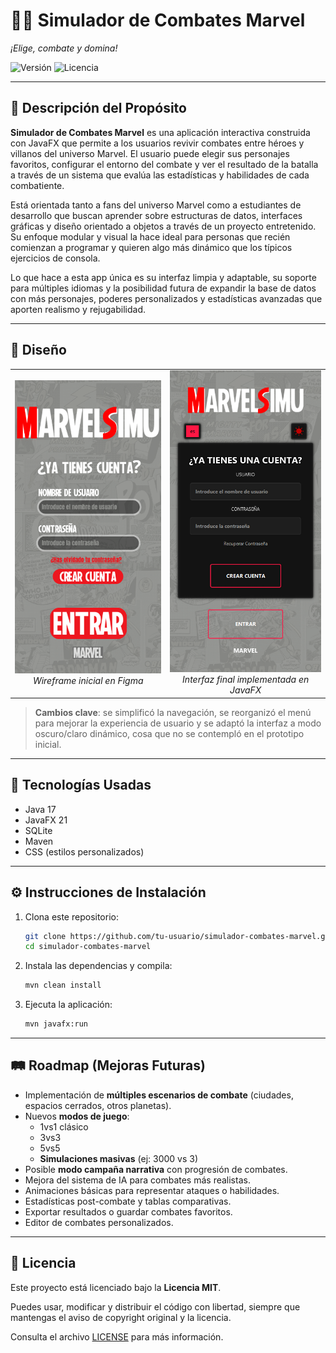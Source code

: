 # 🦸‍♂️ Simulador de Combates Marvel  
*¡Elige, combate y domina!*

![Versión](https://img.shields.io/badge/version-1.0.0-blue.svg)
![Licencia](https://img.shields.io/badge/licencia-MIT-yellow.svg)

---

## 🧩 Descripción del Propósito

**Simulador de Combates Marvel** es una aplicación interactiva construida con JavaFX que permite a los usuarios revivir combates entre héroes y villanos del universo Marvel. El usuario puede elegir sus personajes favoritos, configurar el entorno del combate y ver el resultado de la batalla a través de un sistema que evalúa las estadísticas y habilidades de cada combatiente.

Está orientada tanto a fans del universo Marvel como a estudiantes de desarrollo que buscan aprender sobre estructuras de datos, interfaces gráficas y diseño orientado a objetos a través de un proyecto entretenido. Su enfoque modular y visual la hace ideal para personas que recién comienzan a programar y quieren algo más dinámico que los típicos ejercicios de consola.

Lo que hace a esta app única es su interfaz limpia y adaptable, su soporte para múltiples idiomas y la posibilidad futura de expandir la base de datos con más personajes, poderes personalizados y estadísticas avanzadas que aporten realismo y rejugabilidad.

---

## 🎨 Diseño

<div align="center">
  <table>
    <tr>
      <td align="center">
        <img src="docs/images/prototipo-inicial.png" width="300px" alt="Wireframe inicial"/>
        <br/>
        <i>Wireframe inicial en Figma</i>
      </td>
      <td align="center">
        <img src="docs/images/inicio-oscuro.png" width="300px" alt="Diseño final implementado"/>
        <br/>
        <i>Interfaz final implementada en JavaFX</i>
      </td>
    </tr>
  </table>
</div>

> **Cambios clave**: se simplificó la navegación, se reorganizó el menú para mejorar la experiencia de usuario y se adaptó la interfaz a modo oscuro/claro dinámico, cosa que no se contempló en el prototipo inicial.

---

## 🧪 Tecnologías Usadas

- Java 17  
- JavaFX 21  
- SQLite  
- Maven  
- CSS (estilos personalizados)

---

## ⚙️ Instrucciones de Instalación

1. Clona este repositorio:
   ```bash
   git clone https://github.com/tu-usuario/simulador-combates-marvel.git
   cd simulador-combates-marvel
   
2. Instala las dependencias y compila:
   ```bash
   mvn clean install
   
3. Ejecuta la aplicación:
   ```bash
   mvn javafx:run

---

## 🛤️ Roadmap (Mejoras Futuras)

- Implementación de **múltiples escenarios de combate** (ciudades, espacios cerrados, otros planetas).
- Nuevos **modos de juego**:
  - 1vs1 clásico
  - 3vs3
  - 5vs5
  - **Simulaciones masivas** (ej: 3000 vs 3)
- Posible **modo campaña narrativa** con progresión de combates.
- Mejora del sistema de IA para combates más realistas.
- Animaciones básicas para representar ataques o habilidades.
- Estadísticas post-combate y tablas comparativas.
- Exportar resultados o guardar combates favoritos.
- Editor de combates personalizados.

---

## 📜 Licencia

Este proyecto está licenciado bajo la **Licencia MIT**.

Puedes usar, modificar y distribuir el código con libertad, siempre que mantengas el aviso de copyright
original y la licencia.

Consulta el archivo [LICENSE](LICENSE) para más información.
